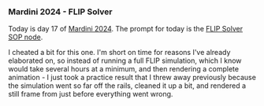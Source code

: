 ### Mardini 2024 - FLIP Solver

Today is day 17 of [Mardini 2024][mardini-2024]. The prompt for today is the [FLIP
Solver SOP node][flip-solver-sop].

I cheated a bit for this one. I'm short on time for reasons I've already elaborated on,
so instead of running a full FLIP simulation, which I know would take several hours at
a minimum, and then rendering a complete animation - I just took a practice result
that I threw away previously because the simulation went so far off the rails, cleaned
it up a bit, and rendered a still frame from just before everything went wrong.

<!-- My entry post is [here][entry-post]. -->

[mardini-2024]: https://www.sidefx.com/community-main-menu/contests-jams/mardini-2024/
[flip-solver-sop]: https://www.sidefx.com/docs/houdini/nodes/sop/flipsolver.html
<!-- [entry-post]: ... -->
